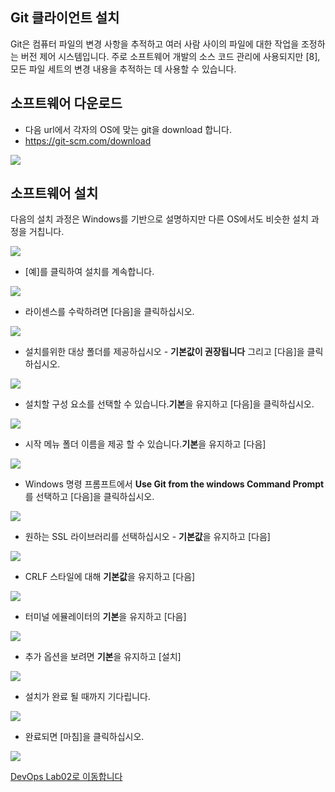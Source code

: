 ## Git 클라이언트 설치 ##

Git은 컴퓨터 파일의 변경 사항을 추적하고 여러 사람 사이의 파일에 대한 작업을 조정하는 버전 제어 시스템입니다. 주로 소프트웨어 개발의 소스 코드 관리에 사용되지만 [8], 모든 파일 세트의 변경 내용을 추적하는 데 사용할 수 있습니다. 

## 소프트웨어 다운로드
-  다음 url에서 각자의 OS에 맞는 git을 download 합니다.
- https://git-scm.com/download

![](images/gitclient/00.download.png)

## 소프트웨어 설치
다음의 설치 과정은 Windows를 기반으로 설명하지만 다른 OS에서도 비슷한 설치 과정을 거칩니다.

![](images/gitclient/00.png)


- [예]를 클릭하여 설치를 계속합니다. 

![](images/gitclient/01.png)


- 라이센스를 수락하려면 [다음]을 클릭하십시오. 

![](images/gitclient/02.png)


- 설치를위한 대상 폴더를 제공하십시오 - **기본값이 권장됩니다** 그리고 [다음]을 클릭하십시오. 

![](images/gitclient/03.png)


- 설치할 구성 요소를 선택할 수 있습니다.**기본**을 유지하고 [다음]을 클릭하십시오. 

![](images/gitclient/04.png)


- 시작 메뉴 폴더 이름을 제공 할 수 있습니다.**기본**을 유지하고 [다음] 

![](images/gitclient/05.png)


- Windows 명령 프롬프트에서 **Use Git from the windows Command Prompt**를 선택하고 [다음]을 클릭하십시오. 

![](images/gitclient/06.png)


- 원하는 SSL 라이브러리를 선택하십시오 - **기본값**을 유지하고 [다음] 

![](images/gitclient/07.png)


- CRLF 스타일에 대해 **기본값**을 유지하고 [다음] 

![](images/gitclient/08.png)


- 터미널 에뮬레이터의 **기본**을 유지하고 [다음] 

![](images/gitclient/09.png)


- 추가 옵션을 보려면 **기본**을 유지하고 [설치] 

![](images/gitclient/10.png)


- 설치가 완료 될 때까지 기다립니다. 

![](images/gitclient/11.png)


- 완료되면 [마침]을 클릭하십시오. 

![](images/gitclient/12.png)


[DevOps Lab02로 이동합니다](02_DevOpsLab.md) 

